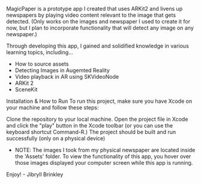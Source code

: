 MagicPaper is a prototype app I created that uses ARKit2 and livens up newspapers by playing video content relevant to the image that gets detected.
(Only works on the images and newspaper I used to create it for now, but I plan to incorporate functionality that will detect any image on any newspaper.)

Through developing this app, I gained and solidified knowledge in various learning topics, including...

* How to source assets
* Detecting Images in Augemted Reality
* Video playback in AR using SKVideoNode
* ARKit 2
* SceneKit


Installation & How to Run
To run this project, make sure you have Xcode on your machine and follow these steps:

Clone the repository to your local machine.
Open the project file in Xcode and click the "play" button in the Xcode toolbar (or you can use the keyboard shortcut Command-R.)
The project should be built and run successfully (only on a physical device)

* NOTE: The images I took from my physical newspaper are located inside the 'Assets' folder. To view the functionality of this app,
you hover over those images displayed your computer screen while this app is running.

Enjoy! - Jibryll Brinkley
